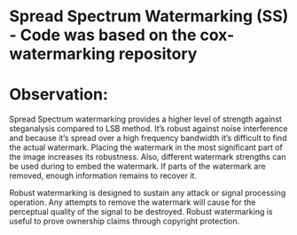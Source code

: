 # Spread Spectrum Watermarking (SS) - Code was based on the cox-watermarking repository

# Observation:
Spread Spectrum watermarking provides a higher level of strength against steganalysis compared to LSB method.
It’s robust against noise interference and because it’s spread over a high frequency
bandwidth it’s difficult to find the actual watermark. Placing the watermark in the most
significant part of the image increases its robustness. Also, different watermark strengths can be
used during to embed the watermark. If parts of the watermark are removed, enough information
remains to recover it.

Robust watermarking is designed to sustain any attack or signal processing
operation. Any attempts to remove the watermark will cause for the perceptual quality of the signal
to be destroyed. Robust watermarking is useful to prove ownership claims through copyright
protection.
